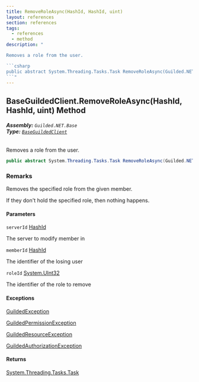 ```yaml
---
title: RemoveRoleAsync(HashId, HashId, uint)
layout: references
section: references
tags:
  - references
  - method
description: "

Removes a role from the user.

```csharp
public abstract System.Threading.Tasks.Task RemoveRoleAsync(Guilded.NET.Base.HashId serverId, Guilded.NET.Base.HashId memberId, uint roleId);
```"
---
```


## BaseGuildedClient.RemoveRoleAsync(HashId, HashId, uint) Method
###### **Assembly:** `Guilded.NET.Base`<br/>**Type:** [`BaseGuildedClient`](BaseGuildedClient 'Guilded.NET.Base.BaseGuildedClient')

Removes a role from the user.

```csharp
public abstract System.Threading.Tasks.Task RemoveRoleAsync(Guilded.NET.Base.HashId serverId, Guilded.NET.Base.HashId memberId, uint roleId);
```

### Remarks
  
Removes the specified role from the given member.  
  
If they don't hold the specified role, then nothing happens.
#### Parameters

<a name='Guilded.NET.Base.BaseGuildedClient.RemoveRoleAsync(Guilded.NET.Base.HashId,Guilded.NET.Base.HashId,uint).serverId'></a>

`serverId` [HashId](HashId 'Guilded.NET.Base.HashId')

The server to modify member in

<a name='Guilded.NET.Base.BaseGuildedClient.RemoveRoleAsync(Guilded.NET.Base.HashId,Guilded.NET.Base.HashId,uint).memberId'></a>

`memberId` [HashId](HashId 'Guilded.NET.Base.HashId')

The identifier of the losing user

<a name='Guilded.NET.Base.BaseGuildedClient.RemoveRoleAsync(Guilded.NET.Base.HashId,Guilded.NET.Base.HashId,uint).roleId'></a>

`roleId` [System.UInt32](https://docs.microsoft.com/en-us/dotnet/api/System.UInt32 'System.UInt32')

The identifier of the role to remove

#### Exceptions

[GuildedException](GuildedException 'Guilded.NET.Base.GuildedException')

[GuildedPermissionException](GuildedPermissionException 'Guilded.NET.Base.GuildedPermissionException')

[GuildedResourceException](GuildedResourceException 'Guilded.NET.Base.GuildedResourceException')

[GuildedAuthorizationException](GuildedAuthorizationException 'Guilded.NET.Base.GuildedAuthorizationException')

#### Returns
[System.Threading.Tasks.Task](https://docs.microsoft.com/en-us/dotnet/api/System.Threading.Tasks.Task 'System.Threading.Tasks.Task')